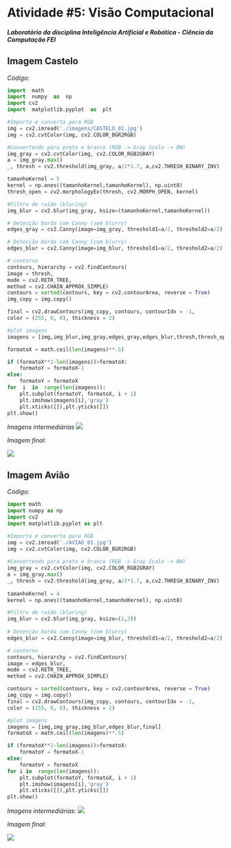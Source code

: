 # Atividade #5: Visão Computacional
##### Laboratório da disciplina Inteligência Artificial e Robótica - Ciência da Computação FEI

## Imagem Castelo
*Código:*
``` python
import  math
import  numpy  as  np
import cv2
import  matplotlib.pyplot  as  plt

#Importa e converta para RGB
img = cv2.imread('./imagens/CASTELO_01.jpg')
img = cv2.cvtColor(img, cv2.COLOR_BGR2RGB)  

#Convertendo para preto e branco (RGB -> Gray Scale -> BW)
img_gray = cv2.cvtColor(img, cv2.COLOR_RGB2GRAY)
a = img_gray.max()
_, thresh = cv2.threshold(img_gray, a/2*1.7, a,cv2.THRESH_BINARY_INV)

tamanhoKernel = 5
kernel = np.ones((tamanhoKernel,tamanhoKernel), np.uint8)
thresh_open = cv2.morphologyEx(thresh, cv2.MORPH_OPEN, kernel)

#Filtro de ruído (bluring)
img_blur = cv2.blur(img_gray, ksize=(tamanhoKernel,tamanhoKernel))

# Detecção borda com Canny (sem blurry)
edges_gray = cv2.Canny(image=img_gray, threshold1=a/2, threshold2=a/2)

# Detecção borda com Canny (com blurry)
edges_blur = cv2.Canny(image=img_blur, threshold1=a/2, threshold2=a/2)

# contorno
contours, hierarchy = cv2.findContours(
image = thresh,
mode = cv2.RETR_TREE,
method = cv2.CHAIN_APPROX_SIMPLE)
contours = sorted(contours, key = cv2.contourArea, reverse = True)
img_copy = img.copy()

final = cv2.drawContours(img_copy, contours, contourIdx = -1,
color = (255, 0, 0), thickness = 2)  

#plot imagens
imagens = [img,img_blur,img_gray,edges_gray,edges_blur,thresh,thresh_open,final]

formatoX = math.ceil(len(imagens)**.5)

if (formatoX**2-len(imagens))>formatoX:
	formatoY = formatoX-1
else:
	formatoY = formatoX
for  i  in  range(len(imagens)):
	plt.subplot(formatoY, formatoX, i + 1)
	plt.imshow(imagens[i],'gray')
	plt.xticks([]),plt.yticks([])
plt.show()
```

*Imagens intermediárias*
**![](https://lh6.googleusercontent.com/WTIGIp3PL4-cm7Ml4aCfs0HgVA0OPPUCZkhRy0sQRi7dGjPtVQ1MSGY-FeTWd2bdK43M8kQcFsU14AZfqmUzj0m8VTvb46Erl2z3MC2k5PxFCYPVI6s-td0jum82pTe2aMEd6kLPigcOSMBDNrcd9g)**

*Imagem final:*

**![](https://lh5.googleusercontent.com/ayOK1QPiPdMUl1M9SGad_H_5b-uur_FO9M7exYcNNsTwIKlSzJNp7o6jq9olkRqgXyfijSxcBz6Lrmwdesoy9Lf1OTEICRzDUsWVStqFUbUat6HY6sCO3gcdET6INRq-LrKvfV904pygTiEXoYVnsEQ)**

## Imagem Avião
*Código:*
```python
import math
import numpy as np
import cv2
import matplotlib.pyplot as plt

#Importa e converta para RGB
img = cv2.imread('./AVIAO_01.jpg')
img = cv2.cvtColor(img, cv2.COLOR_BGR2RGB)
  
#Convertendo para preto e branco (RGB -> Gray Scale -> BW)
img_gray = cv2.cvtColor(img, cv2.COLOR_RGB2GRAY)
a = img_gray.max()
_, thresh = cv2.threshold(img_gray, a/2*1.7, a,cv2.THRESH_BINARY_INV)
  
tamanhoKernel = 4
kernel = np.ones((tamanhoKernel,tamanhoKernel), np.uint8)

#Filtro de ruído (bluring)
img_blur = cv2.blur(img_gray, ksize=(2,3))
  
# Detecção borda com Canny (com blurry)
edges_blur = cv2.Canny(image=img_blur, threshold1=a/2, threshold2=a/2)  

# contorno
contours, hierarchy = cv2.findContours(
image = edges_blur,
mode = cv2.RETR_TREE,
method = cv2.CHAIN_APPROX_SIMPLE)

contours = sorted(contours, key = cv2.contourArea, reverse = True)
img_copy = img.copy()
final = cv2.drawContours(img_copy, contours, contourIdx = -1,
color = (255, 0, 0), thickness = 2)  

#plot imagens
imagens = [img,img_gray,img_blur,edges_blur,final]
formatoX = math.ceil(len(imagens)**.5)

if (formatoX**2-len(imagens))>formatoX:
	formatoY = formatoX-1
else:
	formatoY = formatoX
for i in  range(len(imagens)):
	plt.subplot(formatoY, formatoX, i + 1)
	plt.imshow(imagens[i],'gray')
	plt.xticks([]),plt.yticks([])
plt.show()
```
*Imagens intermediárias:*
**![](https://lh4.googleusercontent.com/LX7rcW_szs1RpHo0CtvAhFhEKwM8i1pW4vgVdao5WwTzxgT-oQ0H_D11CHcqNjaiAYTwDjFMscMNenVFyWT5Lv4Pt4GTMAKLE34-54WX_ssu1W-74Okk39YWN7jF6TIlfZEcpwNmG4Ox1WoBQFUNT3g)**

*Imagem final:*

**![](https://lh5.googleusercontent.com/ZSPk42jq4T9djwQLrpswdKImt9iUmUO7_QnmX-bilTfF9ooFI7udARg4L6PVoT4KPAaOKV9b04ob59QqGDyhw8iqmlthlRwfL2CiuZaEnmdFn4IkDtVGmoM-9kQhG_0wfYv_3Ex3QdV92YBUKlgf74M)**
